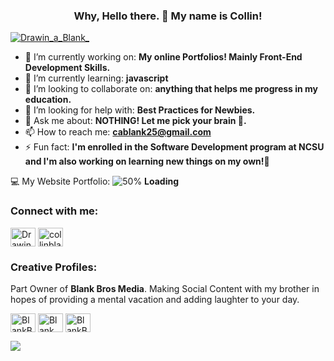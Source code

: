  <h3 align = "center"> Why, Hello there. 👋 My name is Collin! </h3>

<p align="left"> <a href="https://twitter.com/Drawin_a_Blank_" target="blank"><img src="https://img.shields.io/twitter/follow/Drawin_a_Blank_?logo=twitter&style=for-the-badge" alt="Drawin_a_Blank_" /></a> </p>

- 🔭 I’m currently working on: **My online Portfolios! Mainly Front-End Development Skills.**
- 🌱 I’m currently learning: **javascript**
- 👯 I’m looking to collaborate on: **anything that helps me progress in my education.**
- 🤔 I’m looking for help with: **Best Practices for Newbies.**
- 💬 Ask me about: **NOTHING! Let me pick your brain 🧠.**
- 📫 How to reach me: **cablank25@gmail.com**
- ⚡ Fun fact: **I'm enrolled in the Software Development program at NCSU and I'm also working on learning new things on my own!😤**



💻 My Website Portfolio: ![50%](https://progress-bar.dev/50) **Loading**

<h3 align="left">Connect with me:</h3>
<p align="left">
<a href="https://twitter.com/Drawin_a_Blank_" target="blank"><img align="center" src="https://cdn.jsdelivr.net/npm/simple-icons@3.0.1/icons/twitter.svg" alt="Drawin_a_Blank_" height="30" width="40" /></a>
<a href="https://www.linkedin.com/in/collin-blank/" target="blank"><img align="center" src="https://cdn.jsdelivr.net/npm/simple-icons@3.0.1/icons/linkedin.svg" alt="collinblank" height="30" width="40" /></a>
</p>


<h3 align "left">Creative Profiles: </h3>

Part Owner of **Blank Bros Media**.  Making Social Content with my brother in hopes of providing a mental vacation and adding laughter to your day. 

<a href="https://twitter.com/BlankBrosMedia" target="blank"><img align="center" src="https://cdn.jsdelivr.net/npm/simple-icons@3.0.1/icons/twitter.svg" alt="BlankBrosMedia" height="30" width="40" /></a>
<a href="https://www.youtube.com/channel/UCs945CoGFPuO_Bljp3qiKIw" target="blank"><img align="center" src="https://cdn.jsdelivr.net/npm/simple-icons@3.0.1/icons/youtube.svg" alt="Blank Bros Media" height="30" width="40" /></a>
<a href="https://twitter.com/BlankBrosGaming" target="blank"><img align="center" src="https://cdn.jsdelivr.net/npm/simple-icons@3.0.1/icons/twitter.svg" alt="BlankBrosGaming" height="30" width="40" /></a>

<p><img align = left src = "https://github-readme-stats.vercel.app/api?username=collinblank&hide=stars,prs,issues,contribs" "alt=collinblank" /></p>
